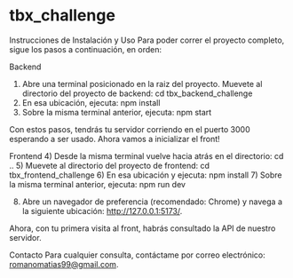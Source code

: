 # tbx_challenge
Instrucciones de Instalación y Uso
Para poder correr el proyecto completo, sigue los pasos a continuación, en orden:

Backend
1) Abre una terminal posicionado en la raiz del proyecto.
Muevete al directorio del proyecto de backend:
    cd tbx_backend_challenge
2) En esa ubicación, ejecuta:
    npm install
3) Sobre la misma terminal anterior, ejecuta:
    npm start

Con estos pasos, tendrás tu servidor corriendo en el puerto 3000 esperando a ser usado.
Ahora vamos a inicializar el front!

Frontend
4) Desde la misma terminal vuelve hacia atrás en el directorio:
    cd ..
5) Muevete al directorio del proyecto de frontend:
    cd tbx_frontend_challenge
6) En esa ubicación y ejecuta:
    npm install
7) Sobre la misma terminal anterior, ejecuta:
    npm run dev

8) Abre un navegador de preferencia (recomendado: Chrome) y navega a la siguiente ubicación: http://127.0.0.1:5173/.

Ahora, con tu primera visita al front, habrás consultado la API de nuestro servidor.

Contacto
Para cualquier consulta, contáctame por correo electrónico: romanomatias99@gmail.com.